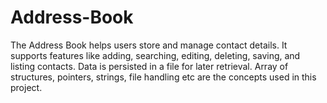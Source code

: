 # Address-Book
The Address Book helps users store and manage contact details. It supports features like adding, searching, editing, deleting, saving, and listing contacts. Data is persisted in a file for later retrieval. Array of structures, pointers, strings, file handling etc are the concepts used in this project.
